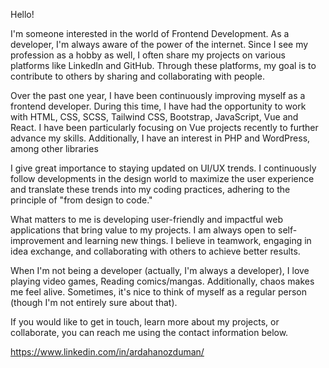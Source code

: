 Hello!

I'm someone interested in the world of Frontend Development. As a developer, I'm always aware of the power of the internet. Since I see my profession as a hobby as well, I often share my projects on various platforms like LinkedIn and GitHub. Through these platforms, my goal is to contribute to others by sharing and collaborating with people.

Over the past one year, I have been continuously improving myself as a frontend developer. During this time, I have had the opportunity to work with HTML, CSS, SCSS, Tailwind CSS, Bootstrap, JavaScript, Vue and React. I have been particularly focusing on Vue projects recently to further advance my skills. Additionally, I have an interest in PHP and WordPress, among other libraries

I give great importance to staying updated on UI/UX trends. I continuously follow developments in the design world to maximize the user experience and translate these trends into my coding practices, adhering to the principle of "from design to code."

What matters to me is developing user-friendly and impactful web applications that bring value to my projects. I am always open to self-improvement and learning new things. I believe in teamwork, engaging in idea exchange, and collaborating with others to achieve better results.

When I'm not being a developer (actually, I'm always a developer), I love playing video games, Reading comics/mangas. Additionally, chaos makes me feel alive. Sometimes, it's nice to think of myself as a regular person (though I'm not entirely sure about that).

If you would like to get in touch, learn more about my projects, or collaborate, you can reach me using the contact information below.

https://www.linkedin.com/in/ardahanozduman/
